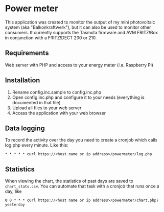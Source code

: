 # Power meter
This application was created to monitor the output of my mini photovoltaic system (aka "Balkonkraftwerk"), but it can also be used to monitor other consumers. It currently supports the Tasmota firmware and AVM FRITZ!Box in conjunction with a FRITZ!DECT 200 or 210.

## Requirements
Web server with PHP and access to your energy meter (i.e. Raspberry Pi)

## Installation
1. Rename config.inc.sample to config.inc.php
2. Open config.inc.php and configure it to your needs (everything is documented in that file)
3. Upload all files to your web server
4. Access the application with your web browser

## Data logging
To record the activity over the day you need to create a cronjob which calls log.php every minute. Like this:
```
* * * * * curl https://<host name or ip address>/powermeter/log.php
```

## Statistics
When viewing the chart, the statistics of past days are saved to `chart_stats.csv`. You can automate that task with a cronjob that runs once a day, like
```
0 0 * * * curl https://<host name or ip address>/powermeter/chart.php?yesterday
```
